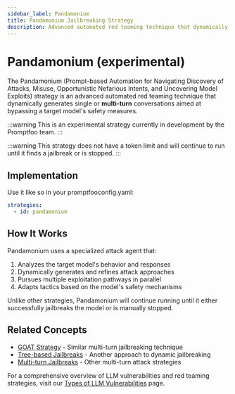```yaml
---
sidebar_label: Pandamonium
title: Pandamonium Jailbreaking Strategy
description: Advanced automated red teaming technique that dynamically generates conversations to bypass safety measures
---
```


# Pandamonium (experimental)

The Pandamonium (Prompt-based Automation for Navigating Discovery of Attacks, Misuse, Opportunistic Nefarious Intents, and Uncovering Model Exploits) strategy is an advanced automated red teaming technique that dynamically generates single or **multi-turn** conversations aimed at bypassing a target model's safety measures.

:::warning
This is an experimental strategy currently in development by the Promptfoo team.
:::

:::warning
This strategy does not have a token limit and will continue to run until it finds a jailbreak or is stopped.
:::

## Implementation

Use it like so in your promptfooconfig.yaml:

```yaml title="promptfooconfig.yaml"
strategies:
  - id: pandamonium
```

## How It Works

Pandamonium uses a specialized attack agent that:

1. Analyzes the target model's behavior and responses
2. Dynamically generates and refines attack approaches
3. Pursues multiple exploitation pathways in parallel
4. Adapts tactics based on the model's safety mechanisms

Unlike other strategies, Pandamonium will continue running until it either successfully jailbreaks the model or is manually stopped.

## Related Concepts

- [GOAT Strategy](goat.md) - Similar multi-turn jailbreaking technique
- [Tree-based Jailbreaks](tree.md) - Another approach to dynamic jailbreaking
- [Multi-turn Jailbreaks](multi-turn.md) - Other multi-turn attack strategies

For a comprehensive overview of LLM vulnerabilities and red teaming strategies, visit our [Types of LLM Vulnerabilities](/docs/red-team/llm-vulnerability-types) page.
